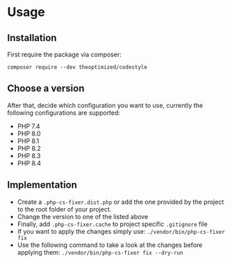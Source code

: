 # Usage

## Installation
First require the package via composer:

`composer require --dev theoptimized/codestyle`

## Choose a version
After that, decide which configuration you want to use, currently the following configurations are supported:
- PHP 7.4
- PHP 8.0
- PHP 8.1
- PHP 8.2
- PHP 8.3
- PHP 8.4

## Implementation
- Create a `.php-cs-fixer.dist.php` or add the one provided by the project to the root folder of your project.
- Change the version to one of the listed above
- Finally, add `.php-cs-fixer.cache`  to project specific `.gitignore` file
- If you want to apply the changes simply use: `./vendor/bin/php-cs-fixer fix`
- Use the following command to take a look at the changes before applying them: `./vendor/bin/php-cs-fixer fix --dry-run`
